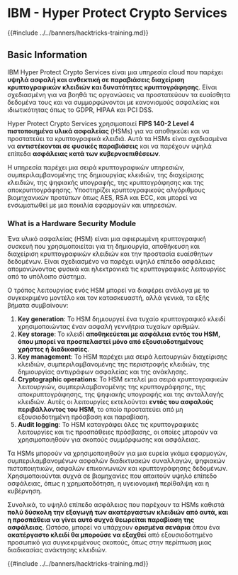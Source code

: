 # IBM - Hyper Protect Crypto Services

{{#include ../../banners/hacktricks-training.md}}

## Basic Information

IBM Hyper Protect Crypto Services είναι μια υπηρεσία cloud που παρέχει **υψηλά ασφαλή και ανθεκτική σε παραβιάσεις διαχείριση κρυπτογραφικών κλειδιών και δυνατότητες κρυπτογράφησης**. Είναι σχεδιασμένη για να βοηθά τις οργανώσεις να προστατεύουν τα ευαίσθητα δεδομένα τους και να συμμορφώνονται με κανονισμούς ασφαλείας και ιδιωτικότητας όπως το GDPR, HIPAA και PCI DSS.

Hyper Protect Crypto Services χρησιμοποιεί **FIPS 140-2 Level 4 πιστοποιημένα υλικά ασφαλείας** (HSMs) για να αποθηκεύει και να προστατεύει τα κρυπτογραφικά κλειδιά. Αυτά τα HSMs είναι σχεδιασμένα να **αντιστέκονται σε φυσικές παραβιάσεις** και να παρέχουν υψηλά επίπεδα **ασφάλειας κατά των κυβερνοεπιθέσεων**.

Η υπηρεσία παρέχει μια σειρά κρυπτογραφικών υπηρεσιών, συμπεριλαμβανομένης της δημιουργίας κλειδιών, της διαχείρισης κλειδιών, της ψηφιακής υπογραφής, της κρυπτογράφησης και της αποκρυπτογράφησης. Υποστηρίζει κρυπτογραφικούς αλγόριθμους βιομηχανικών προτύπων όπως AES, RSA και ECC, και μπορεί να ενσωματωθεί με μια ποικιλία εφαρμογών και υπηρεσιών.

### What is a Hardware Security Module

Ένα υλικό ασφαλείας (HSM) είναι μια αφιερωμένη κρυπτογραφική συσκευή που χρησιμοποιείται για τη δημιουργία, αποθήκευση και διαχείριση κρυπτογραφικών κλειδιών και την προστασία ευαίσθητων δεδομένων. Είναι σχεδιασμένο να παρέχει υψηλό επίπεδο ασφάλειας απομονώνοντας φυσικά και ηλεκτρονικά τις κρυπτογραφικές λειτουργίες από το υπόλοιπο σύστημα.

Ο τρόπος λειτουργίας ενός HSM μπορεί να διαφέρει ανάλογα με το συγκεκριμένο μοντέλο και τον κατασκευαστή, αλλά γενικά, τα εξής βήματα συμβαίνουν:

1. **Key generation**: Το HSM δημιουργεί ένα τυχαίο κρυπτογραφικό κλειδί χρησιμοποιώντας έναν ασφαλή γεννήτρια τυχαίων αριθμών.
2. **Key storage**: Το κλειδί **αποθηκεύεται με ασφάλεια εντός του HSM, όπου μπορεί να προσπελαστεί μόνο από εξουσιοδοτημένους χρήστες ή διαδικασίες**.
3. **Key management**: Το HSM παρέχει μια σειρά λειτουργιών διαχείρισης κλειδιών, συμπεριλαμβανομένης της περιστροφής κλειδιών, της δημιουργίας αντιγράφων ασφαλείας και της ανάκλησης.
4. **Cryptographic operations**: Το HSM εκτελεί μια σειρά κρυπτογραφικών λειτουργιών, συμπεριλαμβανομένης της κρυπτογράφησης, της αποκρυπτογράφησης, της ψηφιακής υπογραφής και της ανταλλαγής κλειδιών. Αυτές οι λειτουργίες εκτελούνται **εντός του ασφαλούς περιβάλλοντος του HSM**, το οποίο προστατεύει από μη εξουσιοδοτημένη πρόσβαση και παραβίαση.
5. **Audit logging**: Το HSM καταγράφει όλες τις κρυπτογραφικές λειτουργίες και τις προσπάθειες πρόσβασης, οι οποίες μπορούν να χρησιμοποιηθούν για σκοπούς συμμόρφωσης και ασφάλειας.

Τα HSMs μπορούν να χρησιμοποιηθούν για μια ευρεία γκάμα εφαρμογών, συμπεριλαμβανομένων ασφαλών διαδικτυακών συναλλαγών, ψηφιακών πιστοποιητικών, ασφαλών επικοινωνιών και κρυπτογράφησης δεδομένων. Χρησιμοποιούνται συχνά σε βιομηχανίες που απαιτούν υψηλό επίπεδο ασφάλειας, όπως η χρηματοδότηση, η υγειονομική περίθαλψη και η κυβέρνηση.

Συνολικά, το υψηλό επίπεδο ασφάλειας που παρέχουν τα HSMs καθιστά **πολύ δύσκολη την εξαγωγή των ακατέργαστων κλειδιών από αυτά, και η προσπάθεια να γίνει αυτό συχνά θεωρείται παραβίαση της ασφάλειας**. Ωστόσο, μπορεί να υπάρχουν **ορισμένα σενάρια** όπου ένα **ακατέργαστο κλειδί θα μπορούσε να εξαχθεί** από εξουσιοδοτημένο προσωπικό για συγκεκριμένους σκοπούς, όπως στην περίπτωση μιας διαδικασίας ανάκτησης κλειδιών.

{{#include ../../banners/hacktricks-training.md}}
